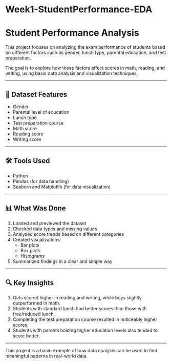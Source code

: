 # Week1-StudentPerformance-EDA

# Student Performance Analysis

This project focuses on analyzing the exam performance of students based on different factors such as gender, lunch type, parental education, and test preparation.

The goal is to explore how these factors affect scores in math, reading, and writing, using basic data analysis and visualization techniques.

---

## 📁 Dataset Features

- Gender
- Parental level of education
- Lunch type
- Test preparation course
- Math score
- Reading score
- Writing score

---

## 🛠️ Tools Used

- Python
- Pandas (for data handling)
- Seaborn and Matplotlib (for data visualization)

---

## 📊 What Was Done

1. Loaded and previewed the dataset
2. Checked data types and missing values
3. Analyzed score trends based on different categories
4. Created visualizations:
   - Bar plots
   - Box plots
   - Histograms
5. Summarized findings in a clear and simple way

---

## 🔍 Key Insights

1. Girls scored higher in reading and writing, while boys slightly outperformed in math.
2. Students with standard lunch had better scores than those with free/reduced lunch.
3. Completing the test preparation course resulted in noticeably higher scores.
4. Students with parents holding higher education levels also tended to score better.

---

This project is a basic example of how data analysis can be used to find meaningful patterns in real-world data.
